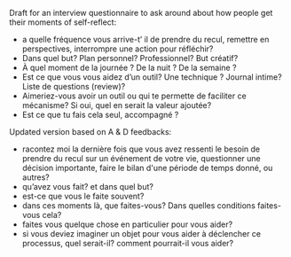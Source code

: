 Draft for an interview questionnaire to ask around about how people get their moments of self-reflect:
- a quelle fréquence vous arrive-t’ il de prendre du recul, remettre en perspectives, interrompre une action pour réfléchir?
- Dans quel but? Plan personnel? Professionnel? But créatif?
- À quel moment de la journée ? De la nuit ? De la semaine ?
- Est ce que vous vous aidez d’un outil? Une technique ? Journal intime? Liste de questions (review)? 
- Aimeriez-vous avoir un outil ou qui te permette de faciliter ce mécanisme? Si oui, quel en serait la valeur ajoutée?
- Est ce que tu fais cela seul, accompagné ?

Updated version based on A & D feedbacks:
- racontez moi la dernière fois que vous avez ressenti le besoin de prendre du recul sur un événement de votre vie, questionner une décision importante, faire le bilan d'une période de temps donné, ou autres?
- qu’avez vous fait? et dans quel but?
- est-ce que vous le faite souvent?
- dans ces moments là, que faites-vous? Dans quelles conditions faites-vous cela? 
- faites vous quelque chose en particulier pour vous aider?
- si vous deviez imaginer un objet pour vous aider à déclencher ce processus, quel serait-il? comment pourrait-il vous aider?

